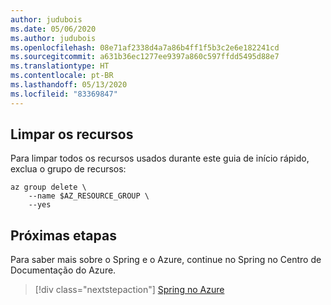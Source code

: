 ```yaml
---
author: judubois
ms.date: 05/06/2020
ms.author: judubois
ms.openlocfilehash: 08e71af2338d4a7a86b4ff1f5b3c2e6e182241cd
ms.sourcegitcommit: a631b36ec1277ee9397a860c597ffdd5495d88e7
ms.translationtype: HT
ms.contentlocale: pt-BR
ms.lasthandoff: 05/13/2020
ms.locfileid: "83369847"
---
```

## <a name="clean-up-resources"></a>Limpar os recursos

Para limpar todos os recursos usados durante este guia de início rápido, exclua o grupo de recursos:

```azurecli
az group delete \
    --name $AZ_RESOURCE_GROUP \
    --yes
```

## <a name="next-steps"></a>Próximas etapas

Para saber mais sobre o Spring e o Azure, continue no Spring no Centro de Documentação do Azure.

> [!div class="nextstepaction"]
> [Spring no Azure](/azure/developer/java/spring-framework)

